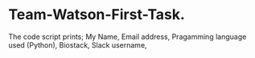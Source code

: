 # Team-Watson-First-Task.
The code script prints;
My Name,
Email address,
Pragamming language used (Python),
Biostack,
Slack username,
